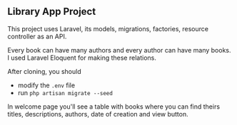 ## Library App Project


This project uses Laravel, its models, migrations, factories, resource controller as an API.

Every book can have many authors and every author can have many books. I used Laravel Eloquent for making these relations.


After cloning, you should

- modify the ``.env`` file
- run ``php artisan migrate --seed ``

In welcome page you'll see a table with books where you can find theirs titles, descriptions, authors, date of creation and view button.

